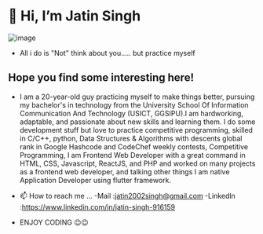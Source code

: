 # 👋 Hi, I’m Jatin Singh
![image](https://user-images.githubusercontent.com/79835147/182369469-96489e69-90a3-43fa-9df2-54f6f3cb2668.png)


- All i do is "Not" think about you.....  but practice myself
## Hope you find some interesting here!
- I am a 20-year-old guy practicing myself to make things better, pursuing my bachelor's in technology from the University School Of Information Communication And Technology (USICT, GGSIPU).I am hardworking, adaptable, and passionate about new skills and learning them. I do some development stuff but love to practice competitive programming, skilled in C/C++, python, Data Structures & Algorithms with descents global rank in Google Hashcode and CodeChef weekly contests, Competitive Programming, I am Frontend Web Developer with a great command in HTML, CSS, Javascript, ReactJS, and PHP and worked on many projects as a frontend web developer, and talking other things I am native Application Developer using flutter framework.

- 📫 How to reach me ... 
-Mail :jatin2002singh@gmail.com 
-Linkedln :https://www.linkedin.com/in/jatin-singh-916159

- ENJOY CODING 😉😉

<!---
Jasngh004/Jasngh004 is a ✨ special ✨ repository because its `README.md` (this file) appears on your GitHub profile.
You can click the Preview link to take a look at your changes.

--->

